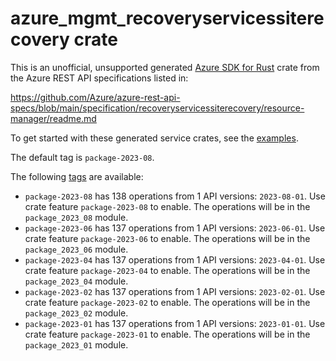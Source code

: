 # azure_mgmt_recoveryservicessiterecovery crate

This is an unofficial, unsupported generated [Azure SDK for Rust](https://github.com/Azure/azure-sdk-for-rust/tree/legacy) crate from the Azure REST API specifications listed in:

https://github.com/Azure/azure-rest-api-specs/blob/main/specification/recoveryservicessiterecovery/resource-manager/readme.md

To get started with these generated service crates, see the [examples](https://github.com/Azure/azure-sdk-for-rust/blob/legacy/services/README.md#examples).

The default tag is `package-2023-08`.

The following [tags](https://github.com/Azure/azure-sdk-for-rust/blob/legacy/services/tags.md) are available:

- `package-2023-08` has 138 operations from 1 API versions: `2023-08-01`. Use crate feature `package-2023-08` to enable. The operations will be in the `package_2023_08` module.
- `package-2023-06` has 137 operations from 1 API versions: `2023-06-01`. Use crate feature `package-2023-06` to enable. The operations will be in the `package_2023_06` module.
- `package-2023-04` has 137 operations from 1 API versions: `2023-04-01`. Use crate feature `package-2023-04` to enable. The operations will be in the `package_2023_04` module.
- `package-2023-02` has 137 operations from 1 API versions: `2023-02-01`. Use crate feature `package-2023-02` to enable. The operations will be in the `package_2023_02` module.
- `package-2023-01` has 137 operations from 1 API versions: `2023-01-01`. Use crate feature `package-2023-01` to enable. The operations will be in the `package_2023_01` module.